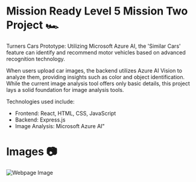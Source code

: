 # Mission Ready Level 5 Mission Two Project 🏎️

Turners Cars Prototype: Utilizing Microsoft Azure AI, the 'Similar Cars' feature can identify and recommend motor vehicles based on advanced recognition technology. 

When users upload car images, the backend utilizes Azure AI Vision to analyze them, providing insights such as color and object identification. While the current image analysis tool offers only basic details, this project lays a solid foundation for image analysis tools.

Technologies used include:
- Frontend: React, HTML, CSS, JavaScript
- Backend: Express.js
- Image Analysis: Microsoft Azure AI"

# Images 📷

![Webpage Image](https://media.discordapp.net/attachments/822322613816262660/1228588637143306261/image.png?ex=662c9755&is=661a2255&hm=57578fdb9184db799051227a8447159701a39f3ba7b3544a5cc5854893f88851&=&format=webp&quality=lossless)
